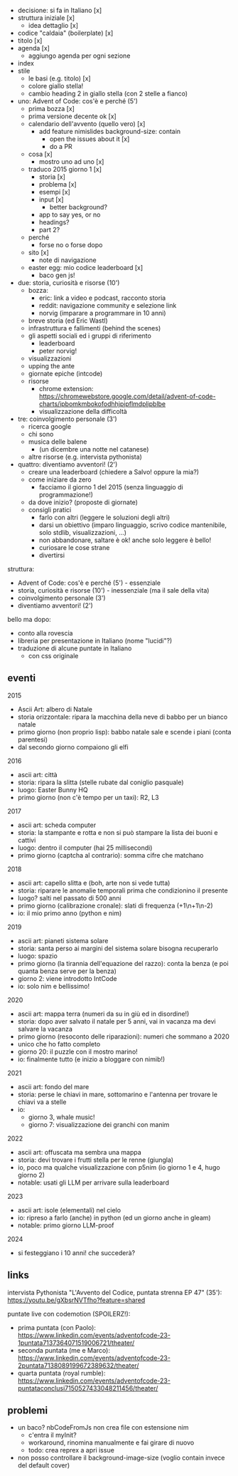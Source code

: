 - decisione: si fa in Italiano [x]
- struttura iniziale [x]
  - idea dettaglio [x]
- codice "caldaia" (boilerplate) [x]
- titolo [x]
- agenda [x]
  - aggiungo agenda per ogni sezione
- index
- stile
  - le basi (e.g. titolo) [x]
  - colore giallo stella!
  - cambio heading 2 in giallo stella (con 2 stelle a fianco)
- uno: Advent of Code: cos'è e perché (5')
  - prima bozza [x]
  - prima versione decente ok [x]
  - calendario dell'avvento (quello vero) [x]
    - add feature nimislides background-size: contain
      - open the issues about it [x]
      - do a PR
  - cosa [x]
    - mostro uno ad uno [x]
  - traduco 2015 giorno 1 [x]
    - storia [x]
    - problema [x]
    - esempi [x]
    - input [x]
      - better background?
    - app to say yes, or no
    - headings?
    - part 2?
  - perché
    - forse no o forse dopo
  - sito [x]
    - note di navigazione
  - easter egg: mio codice leaderboard [x]
    - baco gen js!
- due: storia, curiosità e risorse (10')
  - bozza:
    - eric: link a video e podcast, racconto storia
    - reddit: navigazione community e selezione link
    - norvig (imparare a programmare in 10 anni)
  - breve storia (ed Eric Wastl)
  - infrastruttura e fallimenti (behind the scenes)
  - gli aspetti sociali ed i gruppi di riferimento
    - leaderboard
    - peter norvig!
  - visualizzazioni
  - upping the ante
  - giornate epiche (intcode)
  - risorse
    - chrome extension: https://chromewebstore.google.com/detail/advent-of-code-charts/ipbomkmbokofodhhjpipflmdplipblbe
    - visualizzazione della difficoltà
- tre: coinvolgimento personale (3')
  - ricerca google
  - chi sono
  - musica delle balene
    - (un dicembre una notte nel catanese)
  - altre risorse (e.g. intervista pythonista)
- quattro: diventiamo avventori! (2')
  - creare una leaderboard (chiedere a Salvo! oppure la mia?)
  - come iniziare da zero
    - facciamo il giorno 1 del 2015 (senza linguaggio di programmazione!)
  - da dove inizio? (proposte di giornate)
  - consigli pratici
    - farlo con altri (leggere le soluzioni degli altri)
    - darsi un obiettivo (imparo linguaggio, scrivo codice mantenibile, solo stdlib, visualizzazioni, ...)
    - non abbandonare, saltare è ok! anche solo leggere è bello!
    - curiosare le cose strane
    - divertirsi

struttura:
- Advent of Code: cos'è e perché (5') - essenziale
- storia, curiosità e risorse (10') - inessenziale (ma il sale della vita)
- coinvolgimento personale (3')
- diventiamo avventori! (2')

bello ma dopo:
- conto alla rovescia
- libreria per presentazione in Italiano (nome "lucidi"?)
- traduzione di alcune puntate in Italiano
  - con css originale

## eventi

2015
- Ascii Art: albero di Natale
- storia orizzontale: ripara la macchina della neve di babbo per un bianco natale
- primo giorno (non proprio lisp): babbo natale sale e scende i piani (conta parentesi)
- dal secondo giorno compaiono gli elfi

2016
- ascii art: città
- storia: ripara la slitta (stelle rubate dal coniglio pasquale)
- luogo: Easter Bunny HQ
- primo giorno (non c'è tempo per un taxi): R2, L3

2017
- ascii art: scheda computer
- storia: la stampante e rotta e non si può stampare la lista dei buoni e cattivi
- luogo: dentro il computer (hai 25 millisecondi)
- primo giorno (captcha al contrario): somma cifre che matchano

2018
- ascii art: capello slitta e (boh, arte non si vede tutta)
- storia: riparare le anomalie temporali prima che condizionino il presente
- luogo? salti nel passato di 500 anni
- primo giorno (calibrazione cronale): slati di frequenza (+1\n+1\n-2)
- io: il mio primo anno (python e nim)

2019
- ascii art: pianeti sistema solare
- storia: santa perso ai margini del sistema solare bisogna recuperarlo
- luogo: spazio
- primo giorno (la tirannia dell'equazione del razzo): conta la benza (e poi quanta benza serve per la benza)
- giorno 2: viene introdotto IntCode
- io: solo nim e bellissimo!

2020
- ascii art: mappa terra (numeri da su in giù ed in disordine!)
- storia: dopo aver salvato il natale per 5 anni, vai in vacanza ma devi salvare la vacanza
- primo giorno (resoconto delle riparazioni): numeri che sommano a 2020
- unico che ho fatto completo
- giorno 20: il puzzle con il mostro marino!
- io: finalmente tutto (e inizio a bloggare con nimib!)

2021
- ascii art: fondo del mare
- storia: perse le chiavi in mare, sottomarino e l'antenna per trovare le chiavi va a stelle
- io:
  - giorno 3, whale music!
  - giorno 7: visualizzazione dei granchi con manim

2022
- ascii art: offuscata ma sembra una mappa
- storia: devi trovare i frutti stella per le renne (giungla)
- io, poco ma qualche visualizzazione con p5nim (io giorno 1 e 4, hugo giorno 2)
- notable: usati gli LLM per arrivare sulla leaderboard

2023
- ascii art: isole (elementali) nel cielo
- io: ripreso a farlo (anche) in python (ed un giorno anche in gleam)
- notable: primo giorno LLM-proof

2024
- si festeggiano i 10 anni! che succederà?

## links

intervista Pythonista "L'Avvento del Codice, puntata strenna EP 47" (35'): https://youtu.be/gXbsrNVTfho?feature=shared

puntate live con codemotion (SPOILERZ!):

- prima puntata (con Paolo): https://www.linkedin.com/events/adventofcode-23-1puntata7137364071519006721/theater/
- seconda puntata (me e Marco): https://www.linkedin.com/events/adventofcode-23-2puntata7138089199672389632/theater/
- quarta puntata (royal rumble): https://www.linkedin.com/events/adventofcode-23-puntataconclusi7150527433048211456/theater/

## problemi

- un baco? nbCodeFromJs non crea file con estensione nim
  - c'entra il myInit?
  - workaround, rinomina manualmente e fai girare di nuovo
  - todo: crea reprex a apri issue
- non posso controllare il background-image-size (voglio contain invece del default cover)
